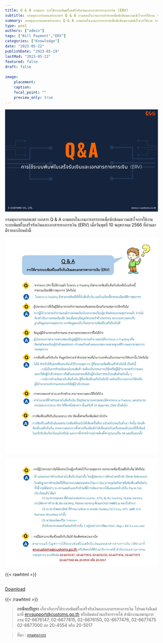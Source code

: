 ```yaml
---
title: Q & A ถามตอบ การใช้ระบบพิมพ์ใบเสร็จรับเงินและเอกสารทางการเงิน (ERV)
subtitle: กรมศุลกากรเผยแพร่เอกสาร Q & A ถามตอบในงานการบรรยายเพื่อซักซ้อมความเข้าใจการใช้งาน ระบบพิมพ์ใบเสร็จรับเงินและเอกสารทางการเงิน (ERV) เมื่อวันพุธที่ 10 พฤษภาคม 2566 ที่ผ่านมา
summary: กรมศุลกากรเผยแพร่เอกสาร Q & A ถามตอบในงานการบรรยายเพื่อซักซ้อมความเข้าใจการใช้งาน ระบบพิมพ์ใบเสร็จรับเงินและเอกสารทางการเงิน (ERV) เมื่อวันพุธที่ 10 พฤษภาคม 2566 ที่ผ่านมา
type: post
authors: ["admin"]
tags: ["Bill Payment","ERV"]
categories: ["Knowledge"]
date: "2023-05-22"
publishDate: "2023-05-19"
lastMod: "2023-05-22"
featured: false
draft: false

image:
    placement:
    caption: 
    focal_point: ""
    preview_only: true
---
```


![](featured.png)


กรมศุลกากรเผยแพร่ เอกสาร Q & A ถามตอบในงานการบรรยายเพื่อซักซ้อมความเข้าใจการใช้งาน ระบบพิมพ์ใบเสร็จรับเงินและเอกสารทางการเงิน (ERV) เมื่อวันพุธที่ 10 พฤษภาคม 2566 ที่ผ่านมา มีรายละเอียดดังนี้


![](docsjpg_Page1.jpg)

![](docsjpg_Page2.jpg)





{{< rawhtml >}}
<br>

<br>
<div class="article-tags">
<a class="badge badge-danger" href="./docs.pdf" target="_blank" id="download_files_new">Download</a>

</div>
<br>
{{< /rawhtml >}}

> **กรณีพบปัญหา** เกี่ยวกับการใช้ระบบพิมพ์ใบเสร็จรับเงินและเอกสารทางการเงิน โปรดแจ้งอีเมล์มาที่ ervsupport@customs.go.th หรือติดต่อส่วนบริหารรายได้ สำนักงานเลขานุการกรม 02-6676147, 02-6677815, 02-6676150, 02-6677476, 02-6677475
  02-6677000 ต่อ 20-4554 หรือ 20-5017




> ที่มา : [กรมศุลกากร](https://www.customs.go.th/data_files/fc89e96b224230834bcfd107576ffa6b.pdf)
